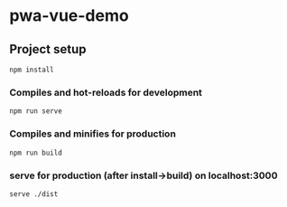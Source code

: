 # pwa-vue-demo

## Project setup
```
npm install
```

### Compiles and hot-reloads for development
```
npm run serve
```

### Compiles and minifies for production
```
npm run build
```

### serve for production (after install->build) on localhost:3000
```
serve ./dist
```

